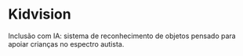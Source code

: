 # Kidvision
Inclusão com IA: sistema de reconhecimento de objetos pensado para apoiar crianças no espectro autista.
